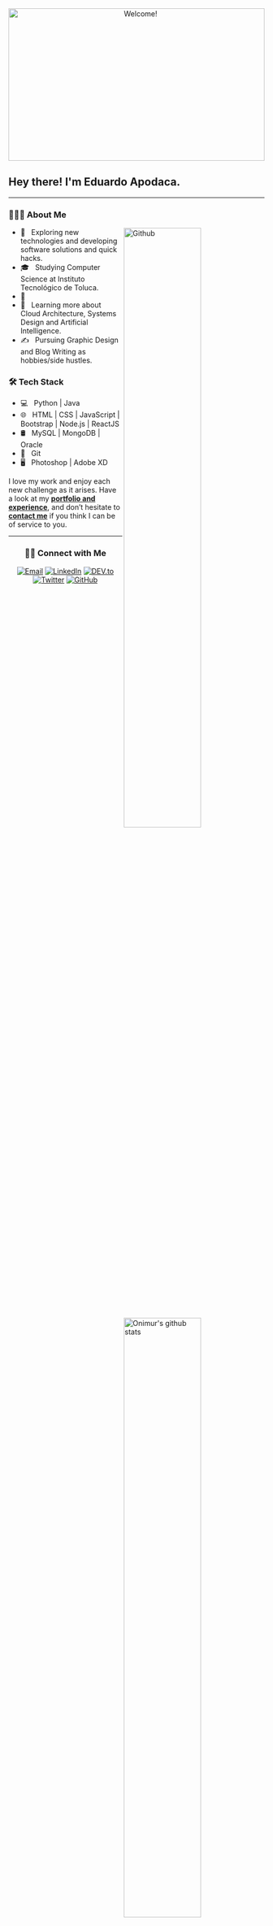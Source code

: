 <div align="center" >

<img src="https://media.giphy.com/media/10uOytmBWrl8yGW4xX/giphy.gif" alt="Welcome!" width="100%" height="300" />

</div>

<h2> Hey there! I'm Eduardo Apodaca.</h2>

---------------------------------------------------------------------------------------------------------------------------------------------------------------------------------

<h3> 👨🏻‍💻 About Me </h3>
<img width="55%" align="right" alt="Github" src="https://raw.githubusercontent.com/onimur/.github/master/.resources/git-header.svg" />


- 🤔 &nbsp; Exploring new technologies and developing software solutions and quick hacks.
- 🎓 &nbsp; Studying Computer Science at Instituto Tecnológico de Toluca.
- 💼 &nbsp; 
- 🌱 &nbsp; Learning more about Cloud Architecture, Systems Design and Artificial Intelligence.
- ✍️ &nbsp; Pursuing Graphic Design and Blog Writing as hobbies/side hustles.
<img width="55%" align="right" alt="Onimur's github stats" src="https://github-readme-stats.vercel.app/api?username=eduardo99ja&show_icons=true&hide_border=true" />
<h3>🛠 Tech Stack</h3>


- 💻 &nbsp; Python | Java 
- 🌐 &nbsp; HTML | CSS | JavaScript | Bootstrap | Node.js | ReactJS
- 🛢 &nbsp; MySQL | MongoDB | Oracle
- 🔧 &nbsp; Git 
- 🖥 &nbsp; Photoshop | Adobe XD


I love my work and enjoy each new challenge as it arises. Have a look at my **[portfolio and experience](https://eduardo99ja.github.io/portfolio/)**, and don’t hesitate to **[contact me](mailto:eduardo1ja99@gmail.com)** if you think I can be of service to you.


---------------------------------------------------------------------------------------------------------------------------------------------------------------------------------

<div align="center">
<h3> 🤝🏻 Connect with Me </h3>
<a href="mailto:eduardo1ja99@gmail.com" target="_blank"><img src="https://img.shields.io/badge/-Gmail-c14438?style=flat-square&logo=Gmail&logoColor=white" alt="Email"></a>
<a href="https://www.linkedin.com/in/eduardo-apodaca-b466a41ab" target="_blank"><img src="https://img.shields.io/badge/LinkedIn-%230077B5.svg?&style=flat-square&logo=linkedin&logoColor=white" alt="LinkedIn"></a>
<a href="https://dev.to" target="_blank"><img src="https://img.shields.io/badge/DEV-%230A0A0A.svg?&style=flat-square&logo=DEV.to&logoColor=white" alt="DEV.to"></a>
<a href="https://twitter.com" target="_blank"><img src="https://img.shields.io/badge/-Twitter-1ca0f1?style=flat-square&labelColor=1ca0f1&logo=twitter&logoColor=white" alt="Twitter"></a>
<a href="https://github.com/eduardo99ja" target="_blank"><img src="https://img.shields.io/badge/-GitHub-181717?style=flat-square&logo=github" alt="GitHub"></a>
</div>

